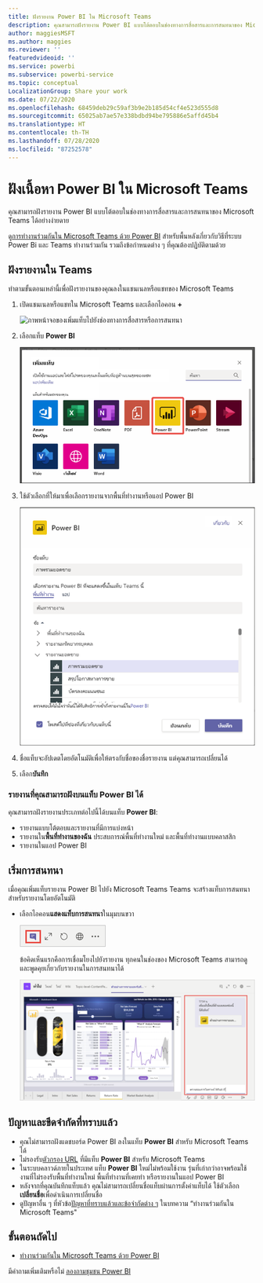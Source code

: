 ```yaml
---
title: ฝังรายงาน Power BI ใน Microsoft Teams
description: คุณสามารถฝังรายงาน Power BI แบบโต้ตอบในช่องทางการสื่อสารและการสนทนาของ Microsoft Teams ได้อย่างง่ายดาย .
author: maggiesMSFT
ms.author: maggies
ms.reviewer: ''
featuredvideoid: ''
ms.service: powerbi
ms.subservice: powerbi-service
ms.topic: conceptual
LocalizationGroup: Share your work
ms.date: 07/22/2020
ms.openlocfilehash: 68459deb29c59af3b9e2b185d54cf4e523d555d8
ms.sourcegitcommit: 65025ab7ae57e338bdbd94be795886e5affd45b4
ms.translationtype: HT
ms.contentlocale: th-TH
ms.lasthandoff: 07/28/2020
ms.locfileid: "87252578"
---
```

# <a name="embed-power-bi-content-in-microsoft-teams"></a>ฝังเนื้อหา Power BI ใน Microsoft Teams

คุณสามารถฝังรายงาน Power BI แบบโต้ตอบในช่องทางการสื่อสารและการสนทนาของ Microsoft Teams ได้อย่างง่ายดาย 

ดู[การทำงานร่วมกันใน Microsoft Teams ด้วย Power BI](service-embed-report-microsoft-teams.md) สำหรับพื้นหลังเกี่ยวกับวิธีที่ระบบ Power Bi และ Teams ทำงานร่วมกัน รวมถึงข้อกำหนดต่าง ๆ ที่คุณต้องปฏิบัติตามด้วย

## <a name="embed-a-report-in-teams"></a>ฝังรายงานใน Teams

ทำตามขั้นตอนเหล่านี้เพื่อฝังรายงานของคุณลงในแชนเนลหรือแชทของ Microsoft Teams

1. เปิดแชนเนลหรือแชทใน Microsoft Teams และเลือกไอคอน **+**

    ![ภาพหน้าจอของเพิ่มแท็บไปยังช่องทางการสื่อสารหรือการสนทนา](media/service-embed-report-microsoft-teams/service-embed-report-microsoft-teams-add.png)

1. เลือกแท็บ **Power BI**

    ![ภาพหน้าจอของรายการแท็บ Microsoft Teams ที่แสดง Power BI](media/service-embed-report-microsoft-teams/service-embed-report-microsoft-teams-tab.png)

1. ใช้ตัวเลือกที่ให้มาเพื่อเลือกรายงานจากพื้นที่ทำงานหรือแอป Power BI

    ![ภาพหน้าจอของแท็บ Power B I สำหรับการตั้งค่า Microsoft Teams](media/service-embed-report-microsoft-teams/service-embed-report-microsoft-teams-tab-settings.png)

1. ชื่อแท็บจะอัปเดตโดยอัตโนมัติเพื่อให้ตรงกับชื่อของชื่อรายงาน แต่คุณสามารถเปลี่ยนได้

1. เลือก**บันทึก**

### <a name="reports-you-can-embed-on-the-power-bi-tab"></a>รายงานที่คุณสามารถฝังบนแท็บ Power BI ได้

คุณสามารถฝังรายงานประเภทต่อไปนี้ได้บนแท็บ **Power BI**:

- รายงานแบบโต้ตอบและรายงานที่มีการแบ่งหน้า
- รายงานใน**พื้นที่ทำงานของฉัน** ประสบการณ์พื้นที่ทำงานใหม่ และพื้นที่ทำงานแบบคลาสสิก
- รายงานในแอป Power BI

## <a name="start-a-conversation"></a>เริ่มการสนทนา

เมื่อคุณเพิ่มแท็บรายงาน Power BI ไปยัง Microsoft Teams  Teams จะสร้างแท็บการสนทนาสำหรับรายงานโดยอัตโนมัติ

- เลือกไอคอน**แสดงแท็บการสนทนา**ในมุมบนขวา

    ![ภาพหน้าจอของไอคอนแสดงแท็บการสนทนา](media/service-embed-report-microsoft-teams/power-bi-teams-conversation-icon.png)

    ข้อคิดเห็นแรกคือการเชื่อมโยงไปยังรายงาน ทุกคนในช่องของ Microsoft Teams สามารถดูและพูดคุยเกี่ยวกับรายงานในการสนทนาได้

    ![ภาพหน้าจอของแท็บการสนทนา](media/service-embed-report-microsoft-teams/power-bi-teams-conversation-tab.png)

## <a name="known-issues-and-limitations"></a>ปัญหาและขีดจำกัดที่ทราบแล้ว

- คุณไม่สามารถฝังแดชบอร์ด Power BI ลงในแท็บ **Power BI** สำหรับ Microsoft Teams ได้
- ไม่รองรับ[ตัวกรอง URL](service-url-filters.md) ที่มีแท็บ **Power BI** สำหรับ Microsoft Teams
- ในระบบคลาวด์ภายในประเทศ แท็บ **Power BI** ใหม่ไม่พร้อมใช้งาน รุ่นที่เก่ากว่าอาจพร้อมใช้งานที่ไม่รองรับพื้นที่ทำงานใหม่ พื้นที่ทำงานที่เคยทำ หรือรายงานในแอป Power BI
- หลังจากที่คุณบันทึกแท็บแล้ว คุณไม่สามารถเปลี่ยนชื่อแท็บผ่านการตั้งค่าแท็บได้ ใช้ตัวเลือก**เปลี่ยนชื่อ**เพื่อดำเนินการเปลี่ยนชื่อ
- ดูปัญหาอื่น ๆ ที่หัวข้อ[ปัญหาที่ทราบแล้วและข้อจำกัดต่าง ๆ](service-collaborate-microsoft-teams.md#known-issues-and-limitations) ในบทความ “ทำงานร่วมกันใน Microsoft Teams"

## <a name="next-steps"></a>ขั้นตอนถัดไป

- [ทำงานร่วมกันใน Microsoft Teams ด้วย Power BI](service-collaborate-microsoft-teams.md)

มีคำถามเพิ่มเติมหรือไม่ [ลองถามชุมชน Power BI](https://community.powerbi.com/)
